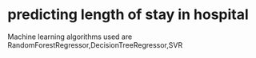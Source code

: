 # predicting length of stay in hospital
Machine learning algorithms used are RandomForestRegressor,DecisionTreeRegressor,SVR
